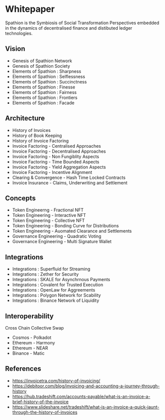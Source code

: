 # Whitepaper

Spathion is the Symbiosis of Social Transformation Perspectives embedded in the dynamics of decentralised finance and distibuted ledger technologies. 

## Vision 
- Genesis of Spathion Network
- Genesis of Spathion Society
- Elements of Spathion : Sharpness
- Elements of Spathion : Selflessness 
- Elements of Spathion : Succinctness
- Elements of Spathion : Finesse 
- Elements of Spathion : Fairness
- Elements of Spathion : Frontiers
- Elements of Spathion : Facade

## Architecture
- History of Invoices
- History of Book Keeping
- History of Invoice Factoring
- Invoice Factoring - Centralised Approaches
- Invoice Factoring - Decentralised Approaches
- Invoice Factoring - Non Fungiblity Aspects
- Invoice Factoring - Time Bounded Aspects
- Invoice Factoring - Yield Aggregation Aspects
- Invoice Factoring - Incentive Alignment
- Clearing & Convergence - Hash Time Locked Contracts
- Invoice Insurance - Claims, Underwriting and Settlement

## Concepts
- Token Engineerng  - Fractional NFT
- Token Engineering - Interactive NFT
- Token Engineering - Collective NFT
- Token Engineering - Bonding Curve for Distributions
- Token Engineering - Auomated Clearance and Settlements
- Governance Engineering - Quadratic Voting
- Governance Engineering - Multi Signature Wallet

## Integrations
- Integrations : Superfluid for Streaming
- Integrations : Zether for Security
- Integrations : SKALE for Asynchrnous Payments
- Integrations : Covalent for Trusted Execution
- Integrations : OpenLaw for Aggreements
- Integrations : Polygon Network for Scability
- Integrations : Binance Network of Liquidity

## Interoperability 
Cross Chain Collective Swap
- Cosmos - Polkadot 
- Ethereum - Harmony
- Ethereum - NEAR
- Binance - Matic

## References
- https://invoicetra.com/history-of-invoicing/
- https://debitoor.com/blog/invoicing-and-accounting-a-journey-through-history
- https://hub.tradeshift.com/accounts-payable/what-is-an-invoice-a-brief-history-of-the-invoice
- https://www.slideshare.net/tradeshift/what-is-an-invoice-a-quick-jaunt-through-the-history-of-invoices




